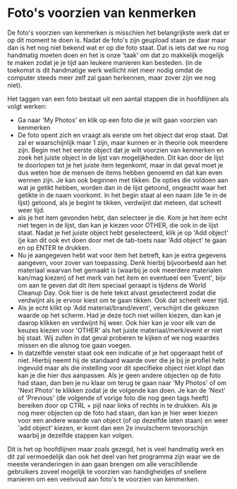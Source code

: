 # Foto's voorzien van kenmerken

De foto's voorzien van kenmerken is misschien het belangrijkste werk dat er op dit moment te doen is.
Nadat de foto's zijn geupload staan ze daar maar dan is het nog niet bekend wat er op die foto staat. Dat is iets dat we nu nog handmatig moeten doen en het is onze 'taak' om dat zo makkelijk mogelijk te maken zodat je je tijd aan leukere manieren kan besteden. (in de toekomst is dit handmatige werk wellicht niet meer nodig omdat de computer steeds meer zelf zal gaan herkennen, maar zover zijn we nog niet).

Het taggen van een foto bestaat uit een aantal stappen die in hoofdlijnen als volgt werken:
- Ga naar 'My Photos' en klik op een foto die je wilt gaan voorzien van kenmerken
- De foto opent zich en vraagt als eerste om het object dat erop staat. Dat zal er waarschijnlijk maar 1 zijn, maar kunnen er in theorie ook meerdere zijn. Begin met het eerste object dat je wilt voorzien van kenmerken en zoek het juiste object in de lijst van mogelijkheden. Dit kan door de lijst te doorlopen tot je het juiste item tegenkomt, maar in dat geval moet je dus weten hoe de mensen de items hebben genoemd en dat kan even wennen zijn. Je kan ook beginnen met tikken. De opties die voldoen aan wat je getikt hebben, worden dan in de lijst getoond, ongeacht waar het getikte in de naam voorkomt. In het begin staat al een naam (de 1e in de lijst) getoond, als je begint te tikken, verdwijnt dat meteen, dat scheelt weer tijd.
- als je het item gevonden hebt, dan selecteer je die. Kom je het item echt niet tegen in de lijst, dan kan je kiezen voor OTHER, die ook in de lijst staat. Nadat je het juiste object hebt geselecteerd, klik je op 'Add object' (je kan dit ook evt doen door met de tab-toets naar 'Add object' te gaan en op ENTER te drukken.
- Nu je aangegeven hebt wat voor item het betreft, kan je extra gegevens aangeven, voor zover van toepassing. Denk hierbij bijvoorbeeld aan het materiaal waarvan het gemaakt is (waarbij je ook meerdere materialen kan/mag kiezen) of het merk van het item en eventueel een 'Event', bijv om aan te geven dat dit item speciaal geraapt is tijdens de World Cleanup Day.
Ook hier is de hele tekst alvast geselecteerd zodat die verdwijnt als je ervoor kiest om te gaan tikken. Ook dat scheelt weer tijd.
- Als je echt klikt op 'Add material/brand/event', verschijnt die gekozen waarde op het scherm. Had je deze toch niet willen kiezen, dan kan je daarop klikken en verdwijnt hij weer. Ook hier kan je voor elk van de keuzes kiezen voor 'OTHER' als het juiste materiaal/merk/event er niet bij staat. Wij zullen in dat geval proberen te kijken of we nog waardes missen en die alsnog toe gaan voegen.
- In datzelfde venster staat ook een indicatie of je het opgeraapt hebt of niet. Hierbij neemt hij de standaard waarde over die je bij je profiel hebt ingevuld maar als die instelling voor dit specifieke object niet klopt dan kan je die hier dus aanpassen.
Als je geen andere objecten op de foto had staan, dan ben je nu klaar om terug te gaan naar 'My Photos' of om 'Next Photo' te klikken zodat je de volgende kan doen.
Je kan de 'Next' of 'Previous' (de volgende of vorige foto die nog geen tags heeft) bereiken door op CTRL + pijl naar links of rechts in te drukken.
Als je nog meer objecten op de foto had staan, dan kan je hier weer kiezen voor een andere waarde van object (of op dezelfde laten staan) en weer 'add object' kiezen, er komt dan een 2e invulscherm tevoorschijn waarbij je dezelfde stappen kan volgen.

Dit is het op hoofdlijnen maar zoals gezegd, het is veel handmatig werk en dit zal vermoedelijk dan ook het deel van het programma zijn waar we de meeste veranderingen in aan gaan brengen om alle verscihllende gebruikers zoveel mogelijk te voorzien van handigheidjes of snellere manieren om een veelvoud aan foto's te voorzien van kenmerken.
